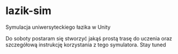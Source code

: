 # lazik-sim

Symulacja uniwersyteckiego łazika w Unity

Do soboty postaram się stworzyć jakąś prostą trasę do uczenia oraz szczegółową instrukcję korzystania z tego symulatora. Stay tuned